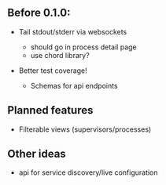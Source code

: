 ## Before 0.1.0:
- Tail stdout/stderr via websockets
  - should go in process detail page
  - use chord library?

- Better test coverage!
  - Schemas for api endpoints

## Planned features

- Filterable views (supervisors/processes)

## Other ideas
- api for service discovery/live configuration
